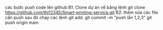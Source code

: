các bước push code lên github
B1: Clone dự án về bằng lệnh git clone https://github.com/thi12345/Smart-printing-service.git
B2: thêm sửa các file cần push sau đó chạy các lệnh
git add.
git commit -m "push lần 1,2,3"
git push origin main